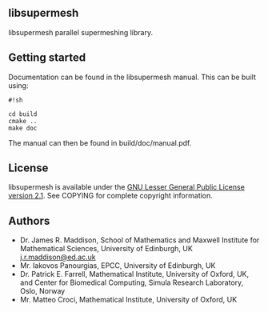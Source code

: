 ## libsupermesh ##

libsupermesh parallel supermeshing library.

## Getting started ##

Documentation can be found in the libsupermesh manual. This can be built using:

```
#!sh

cd build
cmake ..
make doc
```

The manual can then be found in build/doc/manual.pdf.

## License ##

libsupermesh is available under the [GNU Lesser General Public License version 2.1](http://www.gnu.org/licenses/old-licenses/lgpl-2.1.en.html). See COPYING for complete copyright information.

## Authors ##

* Dr. James R. Maddison, School of Mathematics and Maxwell Institute for Mathematical Sciences, University of Edinburgh, UK [j.r.maddison@ed.ac.uk](mailto:j.r.maddison@ed.ac.uk)
* Mr. Iakovos Panourgias, EPCC, University of Edinburgh, UK
* Dr. Patrick E. Farrell, Mathematical Institute, University of Oxford, UK,
  and Center for Biomedical Computing, Simula Research Laboratory, Oslo, Norway
* Mr. Matteo Croci, Mathematical Institute, University of Oxford, UK

